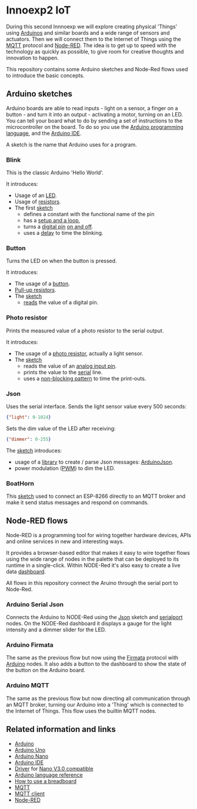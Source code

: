 # Innoexp2 IoT

During this second Innnoexp we will explore creating physical 'Things' using [Arduinos](https://www.arduino.cc/en/Guide/Introduction) and similar boards and a wide range of sensors and actuators. Then we will connect them to the Internet of Things using the [MQTT](https://www.hivemq.com/mqtt-essentials/) protocol and [Node-RED](https://nodered.org/). The idea is to get up to speed with the technology as quickly as possible, to give room for creative thoughts and innovation to happen.

This repository contains some Arduino sketches and Node-Red flows used to introduce the basic concepts.

## Arduino sketches
Arduino boards are able to read inputs - light on a sensor, a finger on a button - and turn it into an output - activating a motor, turning on an LED. You can tell your board what to do by sending a set of instructions to the microcontroller on the board. To do so you use the [Arduino programming language](https://www.arduino.cc/reference/en/), and the [Arduino IDE](https://www.arduino.cc/en/main/software).

A sketch is the name that Arduino uses for a program. 

### Blink
This is the classic Arduino 'Hello World'.

It introduces:

- Usage of an [LED](https://learn.sparkfun.com/tutorials/light-emitting-diodes-leds).
- Usage of [resistors](https://learn.sparkfun.com/tutorials/resistors).
- The first [sketch](./Arduino/01-Blink/01-Blink.ino)
    - defines a constant with the functional name of the pin
    - has a [setup and a loop](http://learn.olympiacircuits.com/setup-and-loop-blocks.html),
    - turns a [digital pin](https://www.arduino.cc/en/Tutorial/DigitalPins) [on and off](https://www.arduino.cc/reference/en/language/functions/digital-io/digitalwrite/).
    - uses a [delay](https://www.arduino.cc/reference/en/language/functions/time/delay/) to time the blinking.

### Button
Turns the LED on when the button is pressed.

It introduces:
- The usage of a [button](https://learn.sparkfun.com/tutorials/switch-basics).
- [Pull-up resistors](https://learn.sparkfun.com/tutorials/pull-up-resistors).
- The [sketch](./Arduino/02-Button/02-Button.ino)
    - [reads](https://www.arduino.cc/reference/en/language/functions/digital-io/digitalread/) the value of a digital pin.

### Photo resistor
Prints the measured value of a photo resistor to the serial output.

It introduces:
- The usage of a [photo resistor](https://learn.sparkfun.com/tutorials/photocell-hookup-guide), actually a light sensor.
- The [sketch](./Arduino/03-PhotoResistor/03-PhotoResistor.ino)
    - reads the value of an [analog input pin](https://www.arduino.cc/en/Tutorial/AnalogInputPins).
    - prints the value to the [serial](https://www.arduino.cc/reference/en/language/functions/communication/serial/) line.
    - uses a [non-blocking pattern](https://www.arduino.cc/en/Tutorial/BlinkWithoutDelay) to time the print-outs.

### Json
Uses the serial interface. Sends the light sensor value every 500 seconds:
``` json
{"light": 0-1024}
```

Sets the dim value of the LED after receiving:
``` json
{"dimmer": 0-255}
```

The [sketch](./Arduino/04-Json/04-Json.ino) introduces:
- usage of a [library](https://www.arduino.cc/en/Guide/Libraries) to create / parse Json messages: [ArduinoJson](https://arduinojson.org).
- power modulation ([PWM](https://www.arduino.cc/en/Tutorial/PWM)) to dim the LED.

### BoatHorn
This [sketch](./Arduino/05-BoatHorn/05-BoatHorn.ino) used to connect an ESP-8266 directly to an MQTT broker and make it send status messages and respond on commands.

## Node-RED flows
Node-RED is a programming tool for wiring together hardware devices, APIs and online services in new and interesting ways.

It provides a browser-based editor that makes it easy to wire together flows using the wide range of nodes in the palette that can be deployed to its runtime in a single-click. Within NODE-Red it's also easy to create a live data [dashboard](https://github.com/node-red/node-red-dashboard).

All flows in this repository connect the Aruino through the serial port to Node-Red.

### Arduino Serial Json
Connects the Arduino to NODE-Red using the [Json](./Arduino/04-Json/04-Json.ino) sketch and [serialport](https://flows.nodered.org/node/node-red-node-serialport) nodes. On the NODE-Red dashboard it displays a gauge for the light intensity and a dimmer slider for the LED.

### Arduino Firmata
The same as the previous flow but now using the [Firmata](https://github.com/firmata/protocol) protocol with [Arduino](https://www.npmjs.com/package/node-red-node-arduino) nodes. It also adds a button to the dashboard to show the state of the button on the Arduino board.

### Arduino MQTT
The same as the previous flow but now directing all communication through an MQTT broker, turning our Arduino into a 'Thing' which is connected to the Internet of Things. This flow uses the builtin MQTT nodes. 

## Related information and links
- [Arduino](https://www.arduino.cc/en/Guide/Introduction)
- [Arduino Uno](https://store.arduino.cc/arduino-uno-rev3)
- [Arduino Nano](https://store.arduino.cc/arduino-nano)
- [Arduino IDE](https://www.arduino.cc/en/main/software)
- [Driver](http://www.wch.cn/download/CH341SER_EXE.html) for [Nano V3.0 compatible](https://www.tinytronics.nl/shop/nl/arduino/main-boards/nano-v3.0-compatible?search=nano)
- [Arduino language reference](https://www.arduino.cc/reference/en/)
- [How to use a breadboard](https://learn.sparkfun.com/tutorials/how-to-use-a-breadboard)
- [MQTT](https://www.hivemq.com/mqtt-essentials/)
- [MQTT client](http://mqttfx.jensd.de/)
- [Node-RED](https://nodered.org/)

